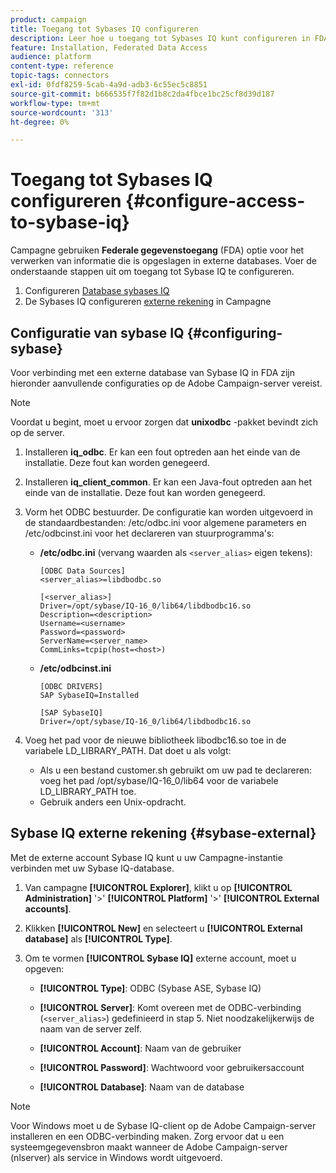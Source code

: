 ```yaml
---
product: campaign
title: Toegang tot Sybases IQ configureren
description: Leer hoe u toegang tot Sybases IQ kunt configureren in FDA
feature: Installation, Federated Data Access
audience: platform
content-type: reference
topic-tags: connectors
exl-id: 0fdf8259-5cab-4a9d-adb3-6c55ec5c8851
source-git-commit: b666535f7f82d1b8c2da4fbce1bc25cf8d39d187
workflow-type: tm+mt
source-wordcount: '313'
ht-degree: 0%

---
```


# Toegang tot Sybases IQ configureren {#configure-access-to-sybase-iq}



Campagne gebruiken **Federale gegevenstoegang** (FDA) optie voor het verwerken van informatie die is opgeslagen in externe databases. Voer de onderstaande stappen uit om toegang tot Sybase IQ te configureren.

1. Configureren [Database sybases IQ](#configuring-sybase)
1. De Sybases IQ configureren [externe rekening](#sybase-external) in Campagne

## Configuratie van sybase IQ {#configuring-sybase}

Voor verbinding met een externe database van Sybase IQ in FDA zijn hieronder aanvullende configuraties op de Adobe Campaign-server vereist.

>[!NOTE]
>
>Voordat u begint, moet u ervoor zorgen dat **unixodbc** -pakket bevindt zich op de server.

1. Installeren **iq_odbc**. Er kan een fout optreden aan het einde van de installatie. Deze fout kan worden genegeerd.

1. Installeren **iq_client_common**. Er kan een Java-fout optreden aan het einde van de installatie. Deze fout kan worden genegeerd.

1. Vorm het ODBC bestuurder. De configuratie kan worden uitgevoerd in de standaardbestanden: /etc/odbc.ini voor algemene parameters en /etc/odbcinst.ini voor het declareren van stuurprogramma&#39;s:

   * **/etc/odbc.ini** (vervang waarden als `<server_alias>` eigen tekens):

     ```
     [ODBC Data Sources]
     <server_alias>=libdbodbc.so
     
     [<server_alias>]
     Driver=/opt/sybase/IQ-16_0/lib64/libdbodbc16.so
     Description=<description>
     Username=<username>
     Password=<password>
     ServerName=<server_name>
     CommLinks=tcpip(host=<host>)
     ```

   * **/etc/odbcinst.ini**

     ```
     [ODBC DRIVERS]
     SAP SybaseIQ=Installed
     
     [SAP SybaseIQ]
     Driver=/opt/sybase/IQ-16_0/lib64/libdbodbc16.so
     ```

1. Voeg het pad voor de nieuwe bibliotheek libodbc16.so toe in de variabele LD_LIBRARY_PATH. Dat doet u als volgt:

   * Als u een bestand customer.sh gebruikt om uw pad te declareren: voeg het pad /opt/sybase/IQ-16_0/lib64 voor de variabele LD_LIBRARY_PATH toe.
   * Gebruik anders een Unix-opdracht.

## Sybase IQ externe rekening {#sybase-external}

Met de externe account Sybase IQ kunt u uw Campagne-instantie verbinden met uw Sybase IQ-database.

1. Van campagne **[!UICONTROL Explorer]**, klikt u op **[!UICONTROL Administration]** &#39;>&#39; **[!UICONTROL Platform]** &#39;>&#39; **[!UICONTROL External accounts]**.

1. Klikken **[!UICONTROL New]** en selecteert u **[!UICONTROL External database]** als **[!UICONTROL Type]**.

1. Om te vormen **[!UICONTROL Sybase IQ]** externe account, moet u opgeven:

   * **[!UICONTROL Type]**: ODBC (Sybase ASE, Sybase IQ)

   * **[!UICONTROL Server]**: Komt overeen met de ODBC-verbinding (`<server_alias>`) gedefinieerd in stap 5. Niet noodzakelijkerwijs de naam van de server zelf.

   * **[!UICONTROL Account]**: Naam van de gebruiker

   * **[!UICONTROL Password]**: Wachtwoord voor gebruikersaccount

   * **[!UICONTROL Database]**: Naam van de database

>[!NOTE]
>
>Voor Windows moet u de Sybase IQ-client op de Adobe Campaign-server installeren en een ODBC-verbinding maken. Zorg ervoor dat u een systeemgegevensbron maakt wanneer de Adobe Campaign-server (nlserver) als service in Windows wordt uitgevoerd.
